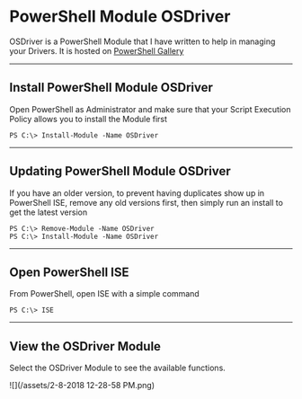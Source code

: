 # PowerShell Module OSDriver

OSDriver is a PowerShell Module that I have written to help in managing your Drivers.  It is hosted on [PowerShell Gallery](https://www.powershellgallery.com/packages/OSDriver/)

---

## Install PowerShell Module OSDriver

Open PowerShell as Administrator and make sure that your Script Execution Policy allows you to install the Module first

```
PS C:\> Install-Module -Name OSDriver
```

---

## Updating PowerShell Module OSDriver

If you have an older version, to prevent having duplicates show up in PowerShell ISE, remove any old versions first, then simply run an install to get the latest version

```
PS C:\> Remove-Module -Name OSDriver
PS C:\> Install-Module -Name OSDriver
```

---

## Open PowerShell ISE

From PowerShell, open ISE with a simple command

```
PS C:\> ISE
```

---

## View the OSDriver Module

Select the OSDriver Module to see the available functions.

![](/assets/2-8-2018 12-28-58 PM.png)

